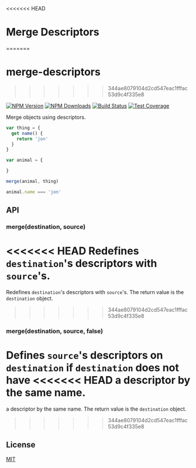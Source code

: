 <<<<<<< HEAD
# Merge Descriptors
=======
# merge-descriptors
>>>>>>> 344ae8079104d2cd547eac1fffac53d9c4f335e8

[![NPM Version][npm-image]][npm-url]
[![NPM Downloads][downloads-image]][downloads-url]
[![Build Status][travis-image]][travis-url]
[![Test Coverage][coveralls-image]][coveralls-url]

Merge objects using descriptors.

```js
var thing = {
  get name() {
    return 'jon'
  }
}

var animal = {

}

merge(animal, thing)

animal.name === 'jon'
```

## API

### merge(destination, source)

<<<<<<< HEAD
Redefines `destination`'s descriptors with `source`'s.
=======
Redefines `destination`'s descriptors with `source`'s. The return value is the
`destination` object.
>>>>>>> 344ae8079104d2cd547eac1fffac53d9c4f335e8

### merge(destination, source, false)

Defines `source`'s descriptors on `destination` if `destination` does not have
<<<<<<< HEAD
a descriptor by the same name.
=======
a descriptor by the same name. The return value is the `destination` object.
>>>>>>> 344ae8079104d2cd547eac1fffac53d9c4f335e8

## License

[MIT](LICENSE)

[npm-image]: https://img.shields.io/npm/v/merge-descriptors.svg
[npm-url]: https://npmjs.org/package/merge-descriptors
[travis-image]: https://img.shields.io/travis/component/merge-descriptors/master.svg
[travis-url]: https://travis-ci.org/component/merge-descriptors
[coveralls-image]: https://img.shields.io/coveralls/component/merge-descriptors/master.svg
[coveralls-url]: https://coveralls.io/r/component/merge-descriptors?branch=master
[downloads-image]: https://img.shields.io/npm/dm/merge-descriptors.svg
[downloads-url]: https://npmjs.org/package/merge-descriptors
